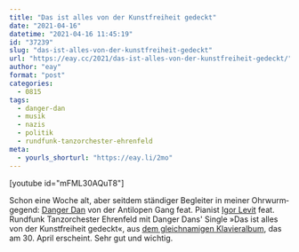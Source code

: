 ```yaml
---
title: "Das ist alles von der Kunstfreiheit gedeckt"
date: "2021-04-16"
datetime: "2021-04-16 11:45:19"
id: "37239"
slug: "das-ist-alles-von-der-kunstfreiheit-gedeckt"
url: "https://eay.cc/2021/das-ist-alles-von-der-kunstfreiheit-gedeckt/"
author: "eay"
format: "post"
categories:
  - 0815
tags:
  - danger-dan
  - musik
  - nazis
  - politik
  - rundfunk-tanzorchester-ehrenfeld
meta:
  - yourls_shorturl: "https://eay.li/2mo"
---
```


\[youtube id="mFML30AQuT8"\]

Schon eine Woche alt, aber seitdem ständiger Begleiter in meiner Ohrwurm­gegend: [Danger Dan](https://de.wikipedia.org/wiki/Danger_Dan) von der Antilopen Gang feat. Pianist [Igor Levit](https://www.igor-levit.de/) feat. Rundfunk Tanz­orchester Ehrenfeld mit Danger Dans' Single »Das ist alles von der Kunst­freiheit gedeckt«, aus [dem gleichnamigen Klavier­album](https://www.amazon.de/exec/obidos/ASIN/B08Y4R8XKY/eayznet-21), das am 30. April erscheint. Sehr gut und wichtig.
